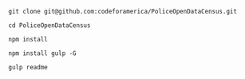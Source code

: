 `git clone git@github.com:codeforamerica/PoliceOpenDataCensus.git`

`cd PoliceOpenDataCensus`

`npm install`

`npm install gulp -G`

`gulp readme`
